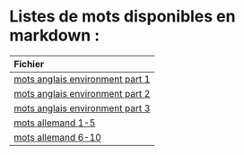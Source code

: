 # Listes de mots disponibles en markdown :

|Fichier|
|:---|
|[mots anglais environment part 1](mots_anglais_environment_part_1.md)|
|[mots anglais environment part 2](mots_anglais_environment_part_2.md)|
|[mots anglais environment part 3](mots_anglais_environment_part_3.md)|
|[mots allemand 1-5](mots_allemand_1-5.md)|
|[mots allemand 6-10](mots_allemand_6-10.md)|


